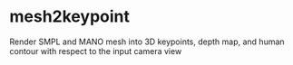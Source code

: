 # mesh2keypoint
Render SMPL and MANO mesh into 3D keypoints, depth map, and human contour with respect to the input camera view

